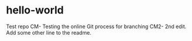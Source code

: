# hello-world
Test repo
CM- Testing the online Git process for branching
CM2- 2nd edit.  Add some other line to the readme.
